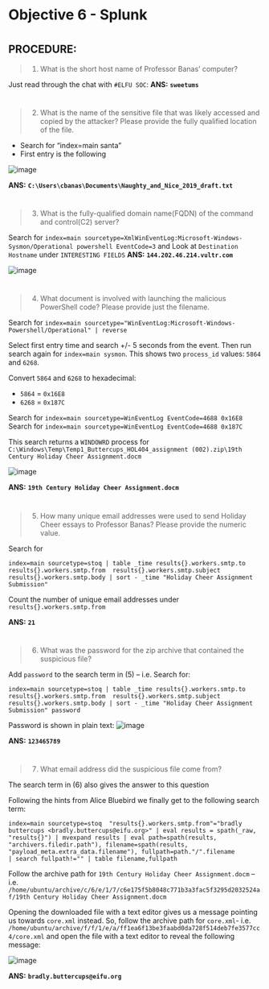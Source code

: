 # Objective 6 - Splunk #
#  
## PROCEDURE: ##

>1.	What is the short host name of Professor Banas’ computer?  

Just read through the chat with `#ELFU SOC`: 
**ANS:** **`sweetums`**

#  
>2.	What is the name of the sensitive file that was likely accessed and copied by the attacker?  Please provide the fully qualified location of the file. 

-  Search for “index=main santa”
-  First entry is the following

![image](https://github.com/beta-j/SANS-Holiday-Hack-Challenge-2019/assets/60655500/81173f4f-8060-4649-8e69-e9ba4159bb0c)

**ANS:** **`C:\Users\cbanas\Documents\Naughty_and_Nice_2019_draft.txt`**
#  

>3.	What is the fully-qualified domain name(FQDN) of the command and control(C2) server? 

Search for 
``index=main sourcetype=XmlWinEventLog:Microsoft-Windows-Sysmon/Operational powershell EventCode=3`` and Look at `Destination Hostname` under `INTERESTING FIELDS`
**ANS:** **`144.202.46.214.vultr.com`**

![image](https://github.com/beta-j/SANS-Holiday-Hack-Challenge-2019/assets/60655500/2a9cf050-16a4-450c-914e-fbc5038678d3)

#  

>4.	What document is involved with launching the malicious PowerShell code? Please provide just the filename.

Search for ``index=main sourcetype="WinEventLog:Microsoft-Windows-Powershell/Operational" | reverse``

Select first entry time and search +/- 5 seconds from the event.  Then run search again for ``index=main sysmon``.  This shows two `process_id` values: `5864` and `6268`.

Convert `5864` and `6268` to hexadecimal:
-  `5864` = `0x16E8`
-  `6268` = `0x187C`
  
Search for ``index=main sourcetype=WinEventLog EventCode=4688 0x16E8``
Search for ``index=main sourcetype=WinEventLog EventCode=4688 0x187C``

This search returns a `WINDOWRD` process for ``C:\Windows\Temp\Temp1_Buttercups_HOL404_assignment (002).zip\19th Century Holiday Cheer Assignment.docm``

![image](https://github.com/beta-j/SANS-Holiday-Hack-Challenge-2019/assets/60655500/333ee447-79ce-4ac0-92ea-b6c3eca9a404)

**ANS:** **`19th Century Holiday Cheer Assignment.docm`**

#  
>5.	How many unique email addresses were used to send Holiday Cheer essays to Professor Banas? Please provide the numeric value. 

Search for 
```
index=main sourcetype=stoq | table _time results{}.workers.smtp.to results{}.workers.smtp.from  results{}.workers.smtp.subject results{}.workers.smtp.body | sort - _time "Holiday Cheer Assignment Submission"
```

Count the number of unique email addresses under ``results{}.workers.smtp.from``

**ANS:** **`21`**
#  

>6.	What was the password for the zip archive that contained the suspicious file?

Add `password` to the search term in (5) – i.e. Search for:
```
index=main sourcetype=stoq | table _time results{}.workers.smtp.to results{}.workers.smtp.from  results{}.workers.smtp.subject results{}.workers.smtp.body | sort - _time "Holiday Cheer Assignment Submission" password
```
Password is shown in plain text:
![image](https://github.com/beta-j/SANS-Holiday-Hack-Challenge-2019/assets/60655500/80d64e3c-ba7b-42ab-9255-e1cf417b9140)

**ANS:** **`123465789`**

#  
>7.	What email address did the suspicious file come from? 

The search term in (6) also gives the answer to this question

Following the hints from Alice Bluebird we finally get to  the following search term:
```
index=main sourcetype=stoq  "results{}.workers.smtp.from"="bradly buttercups <bradly.buttercups@eifu.org>" | eval results = spath(_raw, "results{}") | mvexpand results | eval path=spath(results, "archivers.filedir.path"), filename=spath(results, "payload_meta.extra_data.filename"), fullpath=path."/".filename
| search fullpath!="" | table filename,fullpath
```

Follow the archive path for `19th Century Holiday Cheer Assignment.docm` – i.e. `/home/ubuntu/archive/c/6/e/1/7/c6e175f5b8048c771b3a3fac5f3295d2032524af/19th Century Holiday Cheer Assignment.docm`

Opening the downloaded file with a text editor gives us a message pointing us towards `core.xml` instead.  So, follow the archive path for `core.xml`- i.e. `/home/ubuntu/archive/f/f/1/e/a/ff1ea6f13be3faabd0da728f514deb7fe3577cc4/core.xml` and open the file with a text editor to reveal the following message:

![image](https://github.com/beta-j/SANS-Holiday-Hack-Challenge-2019/assets/60655500/662ca7d0-1dcb-4e0d-90a1-31df50493cd2)

**ANS:** **`bradly.buttercups@eifu.org`**
#  



